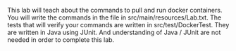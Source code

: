 This lab will teach about the commands to pull and run docker containers.
You will write the commands in the file in src/main/resources/Lab.txt.
The tests that will verify your commands are written in src/test/DockerTest.
They are written in Java using JUnit. And understanding of Java / JUnit are not needed in order to complete this lab.